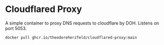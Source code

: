 # Cloudflared Proxy

A simple container to proxy DNS requests to cloudflare by DOH. Listens on port 5053.

`docker pull ghcr.io/theodoreherzfeld/cloudflared-proxy:main`

